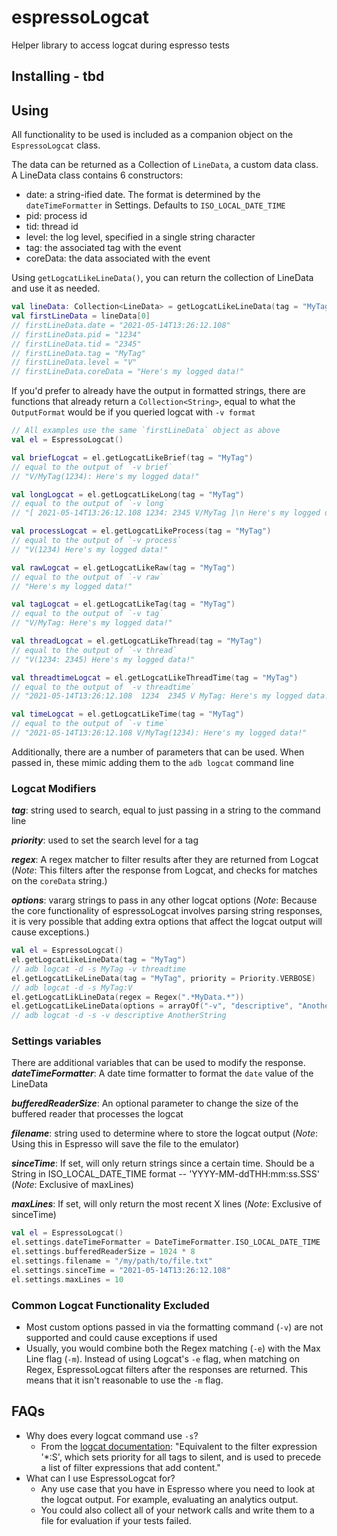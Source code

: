 # espressoLogcat

Helper library to access logcat during espresso tests

## Installing - tbd

## Using

All functionality to be used is included as a companion object on the `EspressoLogcat` class.

The data can be returned as a Collection of `LineData`, a custom data class. A LineData class contains 6 constructors:

- date: a string-ified date. The format is determined by the `dateTimeFormatter` in Settings. Defaults to `ISO_LOCAL_DATE_TIME`
- pid: process id
- tid: thread id
- level: the log level, specified in a single string character
- tag: the associated tag with the event
- coreData: the data associated with the event

Using `getLogcatLikeLineData()`, you can return the collection of LineData and use it as needed.

```kotlin
val lineData: Collection<LineData> = getLogcatLikeLineData(tag = "MyTag")
val firstLineData = lineData[0]
// firstLineData.date = "2021-05-14T13:26:12.108"
// firstLineData.pid = "1234"
// firstLineData.tid = "2345"
// firstLineData.tag = "MyTag"
// firstLineData.level = "V"
// firstLineData.coreData = "Here's my logged data!"
```

If you'd prefer to already have the output in formatted strings, there are functions that already return
a `Collection<String>`, equal to what the `OutputFormat` would be if you queried logcat with `-v format`

```kotlin
// All examples use the same `firstLineData` object as above
val el = EspressoLogcat()

val briefLogcat = el.getLogcatLikeBrief(tag = "MyTag")
// equal to the output of `-v brief`
// "V/MyTag(1234): Here's my logged data!"

val longLogcat = el.getLogcatLikeLong(tag = "MyTag")
// equal to the output of `-v long`
// "[ 2021-05-14T13:26:12.108 1234: 2345 V/MyTag ]\n Here's my logged data!"

val processLogcat = el.getLogcatLikeProcess(tag = "MyTag")
// equal to the output of `-v process`
// "V(1234) Here's my logged data!"

val rawLogcat = el.getLogcatLikeRaw(tag = "MyTag")
// equal to the output of `-v raw`
// "Here's my logged data!"

val tagLogcat = el.getLogcatLikeTag(tag = "MyTag")
// equal to the output of `-v tag`
// "V/MyTag: Here's my logged data!"

val threadLogcat = el.getLogcatLikeThread(tag = "MyTag")
// equal to the output of `-v thread`
// "V(1234: 2345) Here's my logged data!"

val threadtimeLogcat = el.getLogcatLikeThreadTime(tag = "MyTag")
// equal to the output of `-v threadtime`
// "2021-05-14T13:26:12.108  1234  2345 V MyTag: Here's my logged data!"

val timeLogcat = el.getLogcatLikeTime(tag = "MyTag")
// equal to the output of `-v time`
// "2021-05-14T13:26:12.108 V/MyTag(1234): Here's my logged data!"
```

Additionally, there are a number of parameters that can be used. When passed in, these mimic adding them to
the `adb logcat` command line

### Logcat Modifiers

_**tag**_: string used to search, equal to just passing in a string to the command line

_**priority**_: used to set the search level for a tag

_**regex**_: A regex matcher to filter results after they are returned from Logcat
(_Note_: This filters after the response from Logcat, and checks for matches on the `coreData` string.)

_**options**_: vararg strings to pass in any other logcat options
(_Note_: Because the core functionality of espressoLogcat involves parsing string responses, it is very possible that
adding extra options that affect the logcat output will cause exceptions.)

```kotlin
val el = EspressoLogcat()
el.getLogcatLikeLineData(tag = "MyTag")
// adb logcat -d -s MyTag -v threadtime
el.getLogcatLikeLineData(tag = "MyTag", priority = Priority.VERBOSE)
// adb logcat -d -s MyTag:V
el.getLogcatLikLineData(regex = Regex(".*MyData.*"))
el.getLogcatLikeLineData(options = arrayOf("-v", "descriptive", "AnotherString"))
// adb logcat -d -s -v descriptive AnotherString
```

### Settings variables

There are additional variables that can be used to modify the response.
_**dateTimeFormatter**_: A date time formatter to format the `date` value of the LineData

_**bufferedReaderSize**_: An optional parameter to change the size of the buffered reader that processes the logcat

_**filename**_: string used to determine where to store the logcat output
(_Note_: Using this in Espresso will save the file to the emulator)

_**sinceTime**_: If set, will only return strings since a certain time. Should be a String in ISO_LOCAL_DATE_TIME format
-- 'YYYY-MM-ddTHH:mm:ss.SSS' (_Note_: Exclusive of maxLines)

_**maxLines**_: If set, will only return the most recent X lines (_Note_: Exclusive of sinceTime)

```kotlin
val el = EspressoLogcat()
el.settings.dateTimeFormatter = DateTimeFormatter.ISO_LOCAL_DATE_TIME
el.settings.bufferedReaderSize = 1024 * 8
el.settings.filename = "/my/path/to/file.txt"
el.settings.sinceTime = "2021-05-14T13:26:12.108"
el.settings.maxLines = 10
```

### Common Logcat Functionality Excluded

- Most custom options passed in via the formatting command (`-v`) are not supported and could cause exceptions if used
- Usually, you would combine both the Regex matching (`-e`) with the Max Line flag (`-m`). Instead of using
  Logcat's `-e` flag, when matching on Regex, EspressoLogcat filters after the responses are returned. This means that
  it isn't reasonable to use the `-m` flag.
  

## FAQs
- Why does every logcat command use `-s`?
  - From the [logcat documentation](https://developer.android.com/studio/command-line/logcat#options): 
    "Equivalent to the filter expression '*:S', which sets priority for all tags to silent, and is used to precede a list of filter expressions that add content."
- What can I use EspressoLogcat for?
  - Any use case that you have in Espresso where you need to look at the logcat output. For example, evaluating an analytics output.
  - You could also collect all of your network calls and write them to a file for evaluation if your tests failed.
